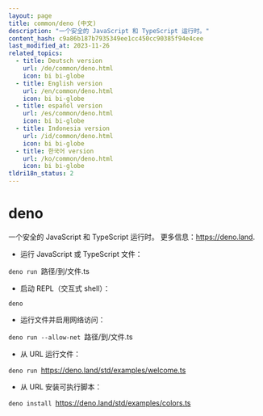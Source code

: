 ```yaml
---
layout: page
title: common/deno (中文)
description: "一个安全的 JavaScript 和 TypeScript 运行时。"
content_hash: c9a86b187b7935349ee1cc450cc90385f94e4cee
last_modified_at: 2023-11-26
related_topics:
  - title: Deutsch version
    url: /de/common/deno.html
    icon: bi bi-globe
  - title: English version
    url: /en/common/deno.html
    icon: bi bi-globe
  - title: español version
    url: /es/common/deno.html
    icon: bi bi-globe
  - title: Indonesia version
    url: /id/common/deno.html
    icon: bi bi-globe
  - title: 한국어 version
    url: /ko/common/deno.html
    icon: bi bi-globe
tldri18n_status: 2
---
```

# deno

一个安全的 JavaScript 和 TypeScript 运行时。
更多信息：<https://deno.land>.

- 运行 JavaScript 或 TypeScript 文件：

`deno run `<span class="tldr-var badge badge-pill bg-dark-lm bg-white-dm text-white-lm text-dark-dm font-weight-bold">路径/到/文件.ts</span>

- 启动 REPL（交互式 shell）：

`deno`

- 运行文件并启用网络访问：

`deno run --allow-net `<span class="tldr-var badge badge-pill bg-dark-lm bg-white-dm text-white-lm text-dark-dm font-weight-bold">路径/到/文件.ts</span>

- 从 URL 运行文件：

`deno run `<span class="tldr-var badge badge-pill bg-dark-lm bg-white-dm text-white-lm text-dark-dm font-weight-bold">https://deno.land/std/examples/welcome.ts</span>

- 从 URL 安装可执行脚本：

`deno install `<span class="tldr-var badge badge-pill bg-dark-lm bg-white-dm text-white-lm text-dark-dm font-weight-bold">https://deno.land/std/examples/colors.ts</span>
